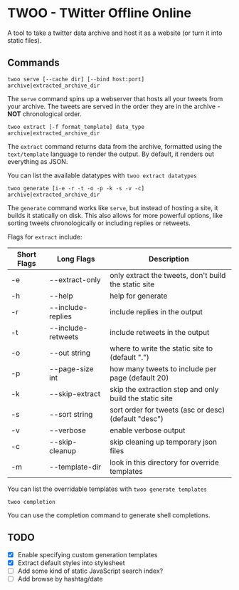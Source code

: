 # TWOO - TWitter Offline Online

A tool to take a twitter data archive and host it as a website (or turn it into static files).

## Commands

`twoo serve [--cache dir] [--bind host:port] archive|extracted_archive_dir`

The `serve` command spins up a webserver that hosts all your tweets from your archive.
The tweets are served in the order they are in the archive - **NOT** chronological
order.

`twoo extract [-f format_template] data_type archive|extracted_archive_dir`

The `extract` command returns data from the archive, formatted using the
`text/template` language to render the output. By default, it renders out
everything as JSON.

You can list the available datatypes with `twoo extract datatypes`

`twoo generate [i-e -r -t -o -p -k -s -v -c] archive|extracted_archive_dir`

The `generate` command works like `serve`, but instead of hosting a site, it
builds it statically on disk. This also allows for more powerful options, like
sorting tweets chronologically or including replies or retweets.

Flags for `extract` include:

  | Short Flags | Long Flags         | Description                                             |
  | ----------- | ------------------ | ------------------------------------------------------- |
  | -e          | --extract-only     | only extract the tweets, don't build the static site    |
  | -h          | --help             | help for generate                                       |
  | -r          | --include-replies  | include replies in the output                           |
  | -t          | --include-retweets | include retweets in the output                          |
  | -o          | --out string       | where to write the static site to (default ".")         |
  | -p          | --page-size int    | how many tweets to include per page (default 20)        |
  | -k          | --skip-extract     | skip the extraction step and only build the static site |
  | -s          | --sort string      | sort order for tweets (asc or desc) (default "desc")    |
  | -v          | --verbose          | enable verbose output                                   |
  | -c          | --skip-cleanup     | skip cleaning up temporary json files                   |
  | -m          | --template-dir     | look in this directory for override templates           |

You can list the overridable templates with `twoo generate templates`

`twoo completion`

You can use the completion command to generate shell completions.

## TODO

 - [x] Enable specifying custom generation templates
 - [x] Extract default styles into stylesheet
 - [ ] Add some kind of static JavaScript search index?
 - [ ] Add browse by hashtag/date
